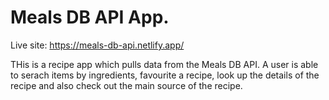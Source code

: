 # Meals DB API App.

Live site: https://meals-db-api.netlify.app/

THis is a recipe app which pulls data from the Meals DB API.
A user is able to serach items by ingredients, favourite a recipe, look up the details of the recipe and also check out the main source of the recipe.
